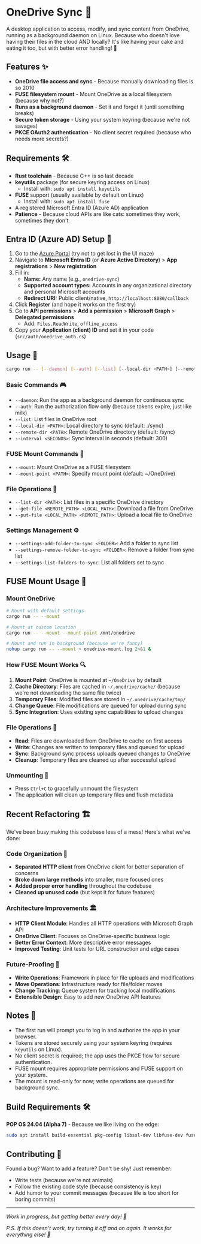 # OneDrive Sync 🚀

A desktop application to access, modify, and sync content from OneDrive, running as a background daemon on Linux. Because who doesn't love having their files in the cloud AND locally? It's like having your cake and eating it too, but with better error handling! 🍰

## Features ✨
- **OneDrive file access and sync** - Because manually downloading files is so 2010
- **FUSE filesystem mount** - Mount OneDrive as a local filesystem (because why not?)
- **Runs as a background daemon** - Set it and forget it (until something breaks)
- **Secure token storage** - Using your system keyring (because we're not savages)
- **PKCE OAuth2 authentication** - No client secret required (because who needs more secrets?)

## Requirements 🛠️
- **Rust toolchain** - Because C++ is so last decade
- **keyutils** package (for secure keyring access on Linux)
  - Install with: `sudo apt install keyutils`
- **FUSE** support (usually available by default on Linux)
  - Install with: `sudo apt install fuse`
- A registered Microsoft Entra ID (Azure AD) application
- **Patience** - Because cloud APIs are like cats: sometimes they work, sometimes they don't

## Entra ID (Azure AD) Setup 🔧
1. Go to the [Azure Portal](https://portal.azure.com/) (try not to get lost in the UI maze)
2. Navigate to **Microsoft Entra ID** (or **Azure Active Directory**) > **App registrations** > **New registration**
3. Fill in:
   - **Name:** Any name (e.g., `onedrive-sync`)
   - **Supported account types:** Accounts in any organizational directory and personal Microsoft accounts
   - **Redirect URI:** Public client/native, `http://localhost:8080/callback`
4. Click **Register** (and hope it works on the first try)
5. Go to **API permissions** > **Add a permission** > **Microsoft Graph** > **Delegated permissions**
   - Add: `Files.ReadWrite`, `offline_access`
6. Copy your **Application (client) ID** and set it in your code (`src/auth/onedrive_auth.rs`)

## Usage 🎯

```sh
cargo run -- [--daemon] [--auth] [--list] [--local-dir <PATH>] [--remote-dir <PATH>] [--interval <SECONDS>] [--mount] [--mount-point <PATH>]
```

### Basic Commands 🎮
- `--daemon`: Run the app as a background daemon for continuous sync
- `--auth`: Run the authorization flow only (because tokens expire, just like milk)
- `--list`: List files in OneDrive root
- `--local-dir <PATH>`: Local directory to sync (default: ./sync)
- `--remote-dir <PATH>`: Remote OneDrive directory (default: /sync)
- `--interval <SECONDS>`: Sync interval in seconds (default: 300)

### FUSE Mount Commands 🔌
- `--mount`: Mount OneDrive as a FUSE filesystem
- `--mount-point <PATH>`: Specify mount point (default: ~/OneDrive)

### File Operations 📁
- `--list-dir <PATH>`: List files in a specific OneDrive directory
- `--get-file <REMOTE_PATH> <LOCAL_PATH>`: Download a file from OneDrive
- `--put-file <LOCAL_PATH> <REMOTE_PATH>`: Upload a local file to OneDrive

### Settings Management ⚙️
- `--settings-add-folder-to-sync <FOLDER>`: Add a folder to sync list
- `--settings-remove-folder-to-sync <FOLDER>`: Remove a folder from sync list
- `--settings-list-folders-to-sync`: List all folders set to sync

## FUSE Mount Usage 🔗

### Mount OneDrive
```sh
# Mount with default settings
cargo run -- --mount

# Mount at custom location
cargo run -- --mount --mount-point /mnt/onedrive

# Mount and run in background (because we're fancy)
nohup cargo run -- --mount > onedrive-mount.log 2>&1 &
```

### How FUSE Mount Works 🔍
1. **Mount Point**: OneDrive is mounted at `~/OneDrive` by default
2. **Cache Directory**: Files are cached in `~/.onedrive/cache/` (because we're not downloading the same file twice)
3. **Temporary Files**: Modified files are stored in `~/.onedrive/cache/tmp/`
4. **Change Queue**: File modifications are queued for upload during sync
5. **Sync Integration**: Uses existing sync capabilities to upload changes

### File Operations 📄
- **Read**: Files are downloaded from OneDrive to cache on first access
- **Write**: Changes are written to temporary files and queued for upload
- **Sync**: Background sync process uploads queued changes to OneDrive
- **Cleanup**: Temporary files are cleaned up after successful upload

### Unmounting 🔌
- Press `Ctrl+C` to gracefully unmount the filesystem
- The application will clean up temporary files and flush metadata

## Recent Refactoring 🏗️

We've been busy making this codebase less of a mess! Here's what we've done:

### Code Organization 📂
- **Separated HTTP client** from OneDrive client for better separation of concerns
- **Broke down large methods** into smaller, more focused ones
- **Added proper error handling** throughout the codebase
- **Cleaned up unused code** (but kept it for future features)

### Architecture Improvements 🏛️
- **HTTP Client Module**: Handles all HTTP operations with Microsoft Graph API
- **OneDrive Client**: Focuses on OneDrive-specific business logic
- **Better Error Context**: More descriptive error messages
- **Improved Testing**: Unit tests for URL construction and edge cases

### Future-Proofing 🚀
- **Write Operations**: Framework in place for file uploads and modifications
- **Move Operations**: Infrastructure ready for file/folder moves
- **Change Tracking**: Queue system for tracking local modifications
- **Extensible Design**: Easy to add new OneDrive API features

## Notes 📝
- The first run will prompt you to log in and authorize the app in your browser.
- Tokens are stored securely using your system keyring (requires `keyutils` on Linux).
- No client secret is required; the app uses the PKCE flow for secure authentication.
- FUSE mount requires appropriate permissions and FUSE support on your system.
- The mount is read-only for now; write operations are queued for background sync.

## Build Requirements 🛠️
**POP OS 24.04 (Alpha 7)** - Because we like living on the edge:
```bash
sudo apt install build-essential pkg-config libssl-dev libfuse-dev fuse keyutils ca-certificates curl
```

## Contributing 🤝
Found a bug? Want to add a feature? Don't be shy! Just remember:
- Write tests (because we're not animals)
- Follow the existing code style (because consistency is key)
- Add humor to your commit messages (because life is too short for boring commits)

---

*Work in progress, but getting better every day! 🎉*

*P.S. If this doesn't work, try turning it off and on again. It works for everything else! 🔄*
